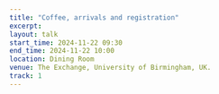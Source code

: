 ```yaml
---
title: "Coffee, arrivals and registration"
excerpt: 
layout: talk
start_time: 2024-11-22 09:30
end_time: 2024-11-22 10:00
location: Dining Room
venue: The Exchange, University of Birmingham, UK.
track: 1
---
```

